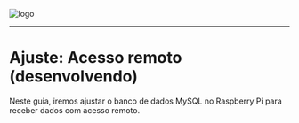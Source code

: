 ![logo](https://i.ibb.co/YthtbLh/Giifff-mid.gif)
***
# Ajuste: Acesso remoto (desenvolvendo)
Neste guia, iremos ajustar o banco de dados MySQL no Raspberry Pi para receber dados com acesso remoto.
